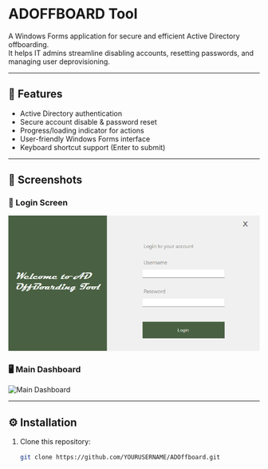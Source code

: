 # ADOFFBOARD Tool

A Windows Forms application for secure and efficient Active Directory offboarding.  
It helps IT admins streamline disabling accounts, resetting passwords, and managing user deprovisioning.

---

## 🚀 Features
- Active Directory authentication
- Secure account disable & password reset
- Progress/loading indicator for actions
- User-friendly Windows Forms interface
- Keyboard shortcut support (Enter to submit)

---

## 📸 Screenshots

### 🔐 Login Screen
![Login Screen](https://github.com/nathanielolejr/AD_OffBoard/blob/main/adoffboard.png)

### 🖥️ Main Dashboard
![Main Dashboard](https://raw.githubusercontent.com/YOURUSERNAME/ADOffboard/main/docs/dashboard.png)

---

## ⚙️ Installation
1. Clone this repository:
   ```bash
   git clone https://github.com/YOURUSERNAME/ADOffboard.git
